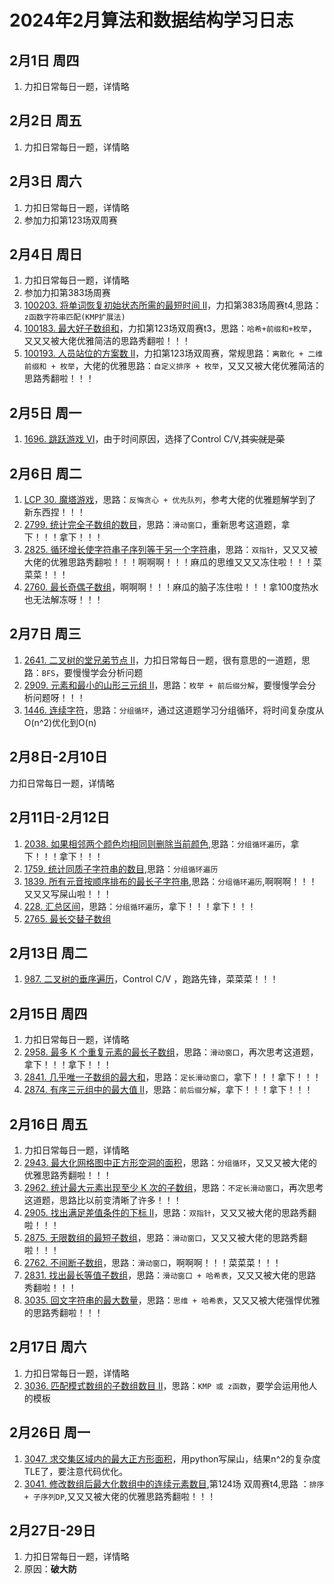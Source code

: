 # 2024年2月算法和数据结构学习日志

## 2月1日 周四

1. 力扣日常每日一题，详情略

## 2月2日 周五

1. 力扣日常每日一题，详情略

## 2月3日 周六

1. 力扣日常每日一题，详情略
2. 参加力扣第123场双周赛

## 2月4日 周日

1. 力扣日常每日一题，详情略
2. 参加力扣第383场周赛
3. [100203. 将单词恢复初始状态所需的最短时间 II](https://leetcode.cn/problems/minimum-time-to-revert-word-to-initial-state-ii/)，力扣第383场周赛t4,思路：`z函数字符串匹配(KMP扩展法)`
4. [100183. 最大好子数组和](https://leetcode.cn/problems/maximum-good-subarray-sum/)，力扣第123场双周赛t3，思路：`哈希+前缀和+枚举`，又又又被大佬优雅简洁的思路秀翻啦！！！
5. [100193. 人员站位的方案数 II](https://leetcode.cn/problems/find-the-number-of-ways-to-place-people-ii/)，力扣第123场双周赛，常规思路：`离散化 + 二维前缀和 + 枚举`，大佬的优雅思路：`自定义排序 + 枚举`，又又又被大佬优雅简洁的思路秀翻啦！！！

## 2月5日 周一

1. [1696. 跳跃游戏 VI](https://leetcode.cn/problems/jump-game-vi/)，由于时间原因，选择了Control C/V,~~其实就是菜~~

## 2月6日 周二

1. [LCP 30. 魔塔游戏](https://leetcode.cn/problems/p0NxJO/)，思路：`反悔贪心 + 优先队列`，参考大佬的优雅题解学到了新东西捏！！！
2. [2799. 统计完全子数组的数目](https://leetcode.cn/problems/count-complete-subarrays-in-an-array/)，思路：`滑动窗口`，重新思考这道题，拿下！！！拿下！！！
3. [2825. 循环增长使字符串子序列等于另一个字符串](https://leetcode.cn/problems/make-string-a-subsequence-using-cyclic-increments/)，思路：`双指针`，又又又被大佬的优雅思路秀翻啦！！！啊啊啊！！！麻瓜的思维又又又冻住啦！！！菜菜菜！！！
4. [2760. 最长奇偶子数组](https://leetcode.cn/problems/longest-even-odd-subarray-with-threshold/)，啊啊啊！！！麻瓜的脑子冻住啦！！！拿100度热水也无法解冻呀！！！

## 2月7日 周三

1. [2641. 二叉树的堂兄弟节点 II](https://leetcode.cn/problems/cousins-in-binary-tree-ii/)，力扣日常每日一题，很有意思的一道题，思路：`BFS`，要慢慢学会分析问题
2. [2909. 元素和最小的山形三元组 II](https://leetcode.cn/problems/minimum-sum-of-mountain-triplets-ii/)，思路：`枚举 + 前后缀分解`，要慢慢学会分析问题呀！！！
3. [1446. 连续字符](https://leetcode.cn/problems/consecutive-characters/)，思路：`分组循环`，通过这道题学习分组循环，将时间复杂度从O(n^2)优化到O(n)

## 2月8日-2月10日

力扣日常每日一题，详情略

## 2月11日-2月12日

1. [2038. 如果相邻两个颜色均相同则删除当前颜色](https://leetcode.cn/problems/remove-colored-pieces-if-both-neighbors-are-the-same-color/),思路：`分组循环遍历`，拿下！！！拿下！！！
1. [1759. 统计同质子字符串的数目](https://leetcode.cn/problems/count-number-of-homogenous-substrings/),思路：`分组循环遍历`
1. [1839. 所有元音按顺序排布的最长子字符串](https://leetcode.cn/problems/longest-substring-of-all-vowels-in-order/),思路：`分组循环遍历`,啊啊啊！！！又又又写屎山啦！！！
1. [228. 汇总区间](https://leetcode.cn/problems/summary-ranges/)，思路：`分组循环遍历`，拿下！！！拿下！！！
1. [2765. 最长交替子数组](https://leetcode.cn/problems/longest-alternating-subarray/)

## 2月13日 周二

1. [987. 二叉树的垂序遍历](https://leetcode.cn/problems/vertical-order-traversal-of-a-binary-tree/)，Control C/V ，跑路先锋，菜菜菜！！！

## 2月15日 周四

1. 力扣日常每日一题，详情略
2. [2958. 最多 K 个重复元素的最长子数组](https://leetcode.cn/problems/length-of-longest-subarray-with-at-most-k-frequency/)，思路：`滑动窗口`，再次思考这道题，拿下！！！拿下！！！
3. [2841. 几乎唯一子数组的最大和](https://leetcode.cn/problems/maximum-sum-of-almost-unique-subarray/)，思路：`定长滑动窗口`，拿下！！！拿下！！！
4. [2874. 有序三元组中的最大值 II](https://leetcode.cn/problems/maximum-value-of-an-ordered-triplet-ii/)，思路：`前后缀分解`，拿下！！！拿下！！！

## 2月16日 周五

1. 力扣日常每日一题，详情略
2. [2943. 最大化网格图中正方形空洞的面积](https://leetcode.cn/problems/maximize-area-of-square-hole-in-grid/)，思路：`分组循环`，又又又被大佬的优雅思路秀翻啦！！！
3. [2962. 统计最大元素出现至少 K 次的子数组](https://leetcode.cn/problems/count-subarrays-where-max-element-appears-at-least-k-times/)，思路：`不定长滑动窗口`，再次思考这道题，思路比以前变清晰了许多！！！
4. [2905. 找出满足差值条件的下标 II](https://leetcode.cn/problems/find-indices-with-index-and-value-difference-ii/)，思路：`双指针`，又又又被大佬的思路秀翻啦！！！
5. [2875. 无限数组的最短子数组](https://leetcode.cn/problems/minimum-size-subarray-in-infinite-array/)，思路：`滑动窗口`，又又又被大佬的思路秀翻啦！！！
6. [2762. 不间断子数组](https://leetcode.cn/problems/continuous-subarrays/)，思路：`滑动窗口`，啊啊啊！！！菜菜菜！！！
6. [2831. 找出最长等值子数组](https://leetcode.cn/problems/find-the-longest-equal-subarray/)，思路：`滑动窗口 + 哈希表`，又又又被大佬的思路秀翻啦！！！
6. [3035. 回文字符串的最大数量](https://leetcode.cn/problems/maximum-palindromes-after-operations/)，思路：`思维 + 哈希表`，又又又被大佬强悍优雅的思路秀翻啦！！！

## 2月17日 周六

1. 力扣日常每日一题，详情略
2. [3036. 匹配模式数组的子数组数目 II](https://leetcode.cn/problems/number-of-subarrays-that-match-a-pattern-ii/)，思路：`KMP 或 z函数`，要学会运用他人的模板

## 2月26日 周一

1. [3047. 求交集区域内的最大正方形面积](https://leetcode.cn/problems/find-the-largest-area-of-square-inside-two-rectangles/)，用python写屎山，结果n^2的复杂度TLE了，要注意代码优化。
2. [3041. 修改数组后最大化数组中的连续元素数目](https://leetcode.cn/problems/maximize-consecutive-elements-in-an-array-after-modification/),第124场 双周赛t4,思路 ：`排序 + 子序列DP`,又又又被大佬的优雅思路秀翻啦！！！

## 2月27日-29日

1. 力扣日常每日一题，详情略
2. 原因：**破大防**

